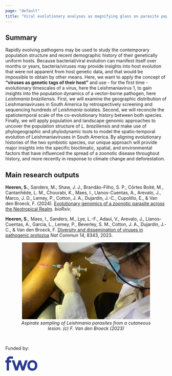 ```yaml
---
page: "default"
title: "Viral evolutionary analyses as magnifying glass on parasite population dynamics "
---
```


## Summary
Rapidly evolving pathogens may be used to study the contemporary population structure and recent demographic history of their genetically uniform hosts. Because bacterial/viral evolution can manifest itself over months or years, bacteria/viruses may provide insights into host evolution that were not apparent from host genetic data, and that would be impossible to obtain by other means. Here, we want to apply the concept of **“viruses as genetic tags of their host”** and use - for the first time - evolutionary timescales of a virus, here the Leishmaniavirus 1, to gain insights into the population dynamics of a vector-borne pathogen, here <i>Leishmania braziliensis</i>. First, we will examine the geographic distribution of Leishmaniaviruses in South America by retrospectively screening and sequencing hundreds of <i>Leishmania</i> isolates. Second, we will reconcile the spatiotemporal scale of the co-evolutionary history between both species. Finally, we will apply population and landscape genomic approaches to uncover the population structure of <i>L. braziliensis</i> and make use of phylogeographic and phylodynamic tools to model the spatio-temporal evolution of Leishmaniaviruses in South America. By aligning evolutionary histories of the two symbiotic species, our unique approach will provide major insights into the specific bioclimatic, spatial, and environmental factors that have influenced the spread of a zoonotic disease throughout history, and more recently in response to climate change and deforestation.
<br />

## Main research outputs
**Heeren, S.**, Sanders, M., Shaw, J. J., Brandão-Filho, S. P., Côrtes Boité, M., Cantanhêde, L. M., Chourabi, K., Maes, I., Llanos-Cuentas, A., Arevalo, J., Marco, J. D., Lemey, P., Cotton, J. A., Dujardin, J.-C., Cupolillo, E., & Van den Broeck, F. (2024). [Evolutionary genomics of a zoonotic parasite across the Neotropical Realm](https://doi.org/10.1101/2024.06.06.597691). *bioRxiv*.

**Heeren, S.**, Maes, I., Sanders, M., Lye, L.-F., Adaui, V., Arevalo, J., Llanos-Cuentas, A., Garcia, L., Lemey, P., Beverley, S. M., Cotton, J. A., Dujardin, J.-C., & Van den Broeck, F. [Diversity and dissemination of viruses in pathogenic protozoa](https://doi.org/10.1038/s41467-023-44085-2) *Nat Commun* 14, 8343, 2023.


<center>
    <figure>
         <img src="/Images/aspirate_Leish.webp" width="400px"/>
        <figcaption><i>Aspirate sampling of <i>Leishmania</i> parasites from a cutaneous lesion. (c) F. Van den Broeck (2023)</i></figcaption>
    </figure>
</center>
<br/>

Funded by: <br/>
<br/>
[<img src="/Images/fwo_kleur.png" align="left" width="100px"/>](https://researchportal.be/en/project/viral-evolutionary-analyses-magnifying-glass-parasite-population-dynamics-0)


